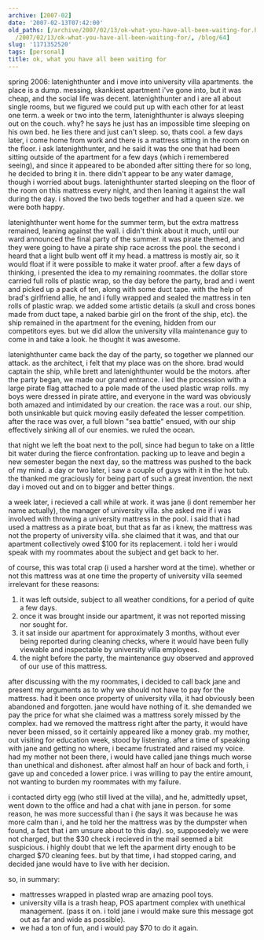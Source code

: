 ```yaml
---
archive: [2007-02]
date: '2007-02-13T07:42:00'
old_paths: [/archive/2007/02/13/ok-what-you-have-all-been-waiting-for.html, /wp/2007/02/13/ok-what-you-have-all-been-waiting-for/,
  /2007/02/13/ok-what-you-have-all-been-waiting-for/, /blog/64]
slug: '1171352520'
tags: [personal]
title: ok, what you have all been waiting for
---
```


spring 2006: latenighthunter and i move into university villa apartments.
the place is a dump. messing, skankiest apartment i've gone into, but it
was cheap, and the social life was decent. latenighthunter and i are all
about single rooms, but we figured we could put up with each other for at
least one term. a week or two into the term, latenighthunter is always
sleeping out on the couch. why? he says he just has an impossible time
sleeping on his own bed. he lies there and just can't sleep. so, thats
cool. a few days later, i come home from work and there is a mattress
sitting in the room on the floor. i ask latenighthunter, and he said it
was the one that had been sitting outside of the apartment for a few days
(which i remembered seeing), and since it appeared to be abonded after
sitting there for so long, he decided to bring it in. there didn't appear
to be any water damage, though i worried about bugs. latenighthunter
started sleeping on the floor of the room on this mattress every night,
and then leaning it against the wall during the day. i shoved the two beds
together and had a queen size. we were both happy.

latenighthunter went home for the summer term, but the extra mattress
remained, leaning against the wall. i didn't think about it much, until
our ward announced the final party of the summer. it was pirate themed,
and they were going to have a pirate ship race across the pool. the second
i heard that a light bulb went off it my head. a mattress is mostly air,
so it would float if it were possible to make it water proof. after a few
days of thinking, i presented the idea to my remaining roommates. the
dollar store carried full rolls of plastic wrap, so the day before the
party, brad and i went and picked up a pack of ten, along with some duct
tape. with the help of brad's girlfriend allie, he and i fully wrapped and
sealed the mattress in ten rolls of plastic wrap. we added some artistic
details (a skull and cross bones made from duct tape, a naked barbie girl
on the front of the ship, etc). the ship remained in the apartment for the
evening, hidden from our competitors eyes. but we did allow the university
villa maintenance guy to come in and take a look. he thought it was
awesome.

latenighthunter came back the day of the party, so together we planned our
attack. as the architect, i felt that my place was on the shore. brad
would captain the ship, while brett and latenighthunter would be the
motors. after the party began, we made our grand entrance. i led the
procession with a large pirate flag attached to a pole made of the used
plastic wrap rolls. my boys were dressed in pirate attire, and everyone in
the ward was obviously both amazed and intimidated by our creation. the
race was a rout. our ship, both unsinkable but quick moving easily
defeated the lesser competition. after the race was over, a full blown
"sea battle" ensued, with our ship effectively sinking all of our enemies.
we ruled the ocean.

that night we left the boat next to the poll, since had begun to take on
a little bit water during the fierce confrontation. packing up to leave
and begin a new semester began the next day, so the mattress was pushed to
the back of my mind. a day or two later, i saw a couple of guys with it in
the hot tub. the thanked me graciously for being part of such a great
invention. the next day i moved out and on to bigger and better things.

a week later, i recieved a call while at work. it was jane (i dont
remember her name actually), the manager of university villa. she asked me
if i was involved with throwing a university mattress in the pool. i said
that i had used a mattress as a pirate boat, but that as far as i knew,
the mattress was not the property of university villa. she claimed that it
was, and that our apartment collectively owed $100 for its replacement.
i told her i would speak with my roommates about the subject and get back
to her.

of course, this was total crap (i used a harsher word at the time).
whether or not this mattress was at one time the property of university
villa seemed irrelevant for these reasons:

1. it was left outside, subject to all weather conditions, for a period of
quite a few days.
2. once it was brought inside our apartment, it was not reported missing
   nor sought for.
3. it sat inside our apartment for approximately 3 months, without ever
   being reported during cleaning checks, where it would have been fully
   viewable and inspectable by university villa employees.
4. the night before the party, the maintenance guy observed and approved
   of our use of this mattress.

after discussing with the my roommates, i decided to call back jane and
present my arguments as to why we should not have to pay for the mattress.
had it been once property of university villa, it had obviously been
abandoned and forgotten. jane would have nothing of it. she demanded we
pay the price for what she claimed was a mattress sorely missed by the
complex. had we removed the mattress right after the party, it would have
never been missed, so it certainly appeared like a money grab. my mother,
out visiting for education week, stood by listening. after a time of
speaking with jane and getting no where, i became frustrated and raised my
voice. had my mother not been there, i would have called jane things much
worse than unethical and dishonest. after almost half an hour of back and
forth, i gave up and conceded a lower price. i was willing to pay the
entire amount, not wanting to burden my roommates with my failure.

i contacted dirty egg (who still lived at the villa), and he, admittedly
upset, went down to the office and had a chat with jane in person. for
some reason, he was more successful than i (he says it was because he was
more calm than i, and he told her the mattress was by the dumpster when
found, a fact that i am unsure about to this day). so, supposedely we were
not charged, but the $30 check i recieved in the mail seemed a bit
suspicious. i highly doubt that we left the aparment dirty enough to be
charged $70 cleaning fees. but by that time, i had stopped caring, and
decided jane would have to live with her decision.

so, in summary:

- mattresses wrapped in plasted wrap are amazing pool toys.
- university villa is a trash heap, POS apartment complex with unethical
  management. (pass it on. i told jane i would make sure this message got
  out as far and wide as possible).
- we had a ton of fun, and i would pay $70 to do it again.

